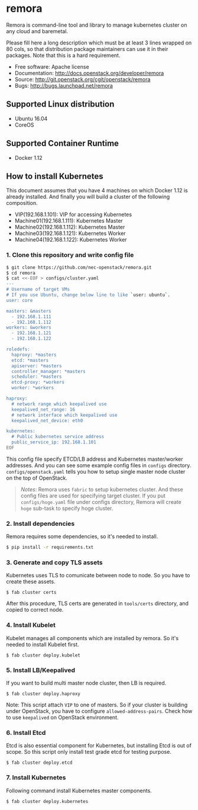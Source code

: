 # remora

Remora is command-line tool and library to manage kubernetes cluster on
any cloud and baremetal.

Please fill here a long description which must be at least 3 lines wrapped on
80 cols, so that distribution package maintainers can use it in their packages.
Note that this is a hard requirement.

* Free software: Apache license
* Documentation: http://docs.openstack.org/developer/remora
* Source: http://git.openstack.org/cgit/openstack/remora
* Bugs: http://bugs.launchpad.net/remora

## Supported Linux distribution

-   Ubuntu 16.04
-   CoreOS

## Supported Container Runtime

-   Docker 1.12

## How to install Kubernetes

This document assumes that you have 4 machines on which Docker 1.12 is
already installed. And finally you will build a cluster of the following
composition.

-   VIP(192.168.1.101): VIP for accessing Kubernetes
-   Machine01(192.168.1.111): Kubernetes Master
-   Machine02(192.168.1.112): Kubernetes Master
-   Machine03(192.168.1.121): Kubernetes Worker
-   Machine04(192.168.1.122): Kubernetes Worker

### 1. Clone this repository and write config file

```bash
$ git clone https://github.com/nec-openstack/remora.git
$ cd remora
$ cat <<-EOF > configs/cluster.yaml
---
# Username of target VMs
# If you use Ubuntu, change below line to like `user: ubuntu`.
user: core

masters: &masters
  - 192.168.1.111
  - 192.168.1.112
workers: &workers
  - 192.168.1.121
  - 192.168.1.122

roledefs:
  haproxy: *masters
  etcd: *masters
  apiserver: *masters
  controller_manager: *masters
  scheduler: *masters
  etcd-proxy: *workers
  worker: *workers

haproxy:
  # network range which keepalived use
  keepalived_net_range: 16
  # network interface which keepalived use
  keepalived_net_device: eth0

kubernetes:
  # Public kubernetes service address
  public_service_ip: 192.168.1.101
EOF
```

This config file specify ETCD/LB address and Kubernetes master/worker
addresses. And you can see some example config files in `configs` directory.
`configs/openstack.yaml` tells you how to setup single master node cluster
on the top of OpenStack.

> *Notes*: Remora uses `fabric` to setup kubernetes cluster. And these config
> files are used for specifying target cluster.
> If you put `configs/hoge.yaml` file under configs directory, Remora will
> create `hoge` sub-task to specify hoge cluster.

### 2. Install dependencies

Remora requires some dependencies, so it's needed to install.

```bash
$ pip install -r requirements.txt
```

### 3. Generate and copy TLS assets

Kubernetes uses TLS to comunicate between node to node. So you have to
create these assets.

    $ fab cluster certs

After this procedure, TLS certs are generated in `tools/certs` directory, and
copied to correct node.

### 4. Install Kubelet

Kubelet manages all components which are installed by remora. So it's needed
to install Kubelet first.

    $ fab cluster deploy.kubelet

### 5. Install LB/Keepalived

If you want to build multi master node cluster, then LB is required.

    $ fab cluster deploy.haproxy

Note: This script attach `VIP` to one of masters. So if your cluster is
building under OpenStack, you have to configure `allowed-address-pairs`.
Check how to use `keepalived` on OpenStack environment.

### 6. Install Etcd

Etcd is also essential component for Kubernetes, but installing Etcd is
out of scope. So this script only install test grade etcd for testing
purpose.

    $ fab cluster deploy.etcd

### 7. Install Kubernetes

Following command install Kubernetes master components.

    $ fab cluster deploy.kubernetes
